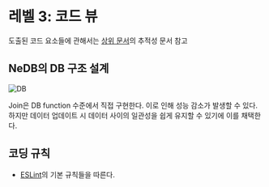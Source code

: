 # 레벨 3: 코드 뷰
도출된 코드 요소들에 관해서는 [상위 문서](https://github.com/byron1st/my-workshop-doc/blob/master/doc/arch.views.md)의 추적성 문서 참고

## NeDB의 DB 구조 설계
![DB](https://github.com/byron1st/my-workshop-doc/blob/master/images/code-view-db-2016-09-14.png)

Join은 DB function 수준에서 직접 구현한다. 이로 인해 성능 감소가 발생할 수 있다. 하지만 데이터 업데이트 시 데이터 사이의 일관성을 쉽게 유지할 수 있기에 이를 채택한다.

## 코딩 규칙
* [ESLint](http://eslint.org)의 기본 규칙들을 따른다.
